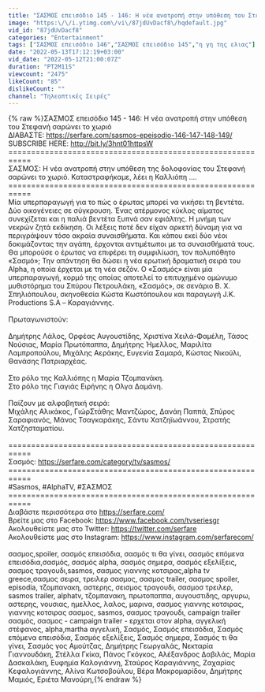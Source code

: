 ```yaml
---
title: "ΣΑΣΜΟΣ επεισόδιο 145 - 146: Η νέα ανατροπή στην υπόθεση του Στεφανή σαρώνει το χωριό"
image: "https:\/\/i.ytimg.com\/vi\/87jdUvDacf8\/hqdefault.jpg"
vid_id: "87jdUvDacf8"
categories: "Entertainment"
tags: ["ΣΑΣΜΟΣ επεισόδιο 146","ΣΑΣΜΟΣ επεισόδιο 145","η γη της ελιας"]
date: "2022-05-13T17:12:19+03:00"
vid_date: "2022-05-12T21:00:07Z"
duration: "PT2M11S"
viewcount: "2475"
likeCount: "85"
dislikeCount: ""
channel: "Τηλεοπτικές Σειρές"
---
```

{% raw %}ΣΑΣΜΟΣ επεισόδιο 145 - 146: Η νέα ανατροπή στην υπόθεση του Στεφανή σαρώνει το χωριό<br />ΔΙΑΒΑΣΤΕ: <a rel="nofollow" target="blank" href="https://serfare.com/sasmos-epeisodio-146-147-148-149/">https://serfare.com/sasmos-epeisodio-146-147-148-149/</a><br />SUBSCRIBE HERE: <a rel="nofollow" target="blank" href="http://bit.ly/3hnt01httpsW">http://bit.ly/3hnt01httpsW</a><br />===========================================================<br />ΣΑΣΜΟΣ: Η νέα ανατροπή στην υπόθεση της δολοφονίας του Στεφανή σαρώνει το χωριό. Καταστραφήκαμε, λέει η Καλλιόπη ....<br />===========================================================<br />Μία υπερπαραγωγή για το πώς ο έρωτας μπορεί να νικήσει τη βεντέτα. Δύο οικογένειες σε σύγκρουση. Ένας ατέρμονος κύκλος αίματος συνεχίζεται και η παλιά βεντέτα ξυπνά σαν εφιάλτης. Η μνήμη των νεκρών ζητά εκδίκηση. Οι λέξεις ποτέ δεν είχαν αρκετή δύναμη για να περιγράψουν τόσο ακραία συναισθήματα. Και κάπου εκεί δύο νέοι δοκιμάζοντας την αγάπη, έρχονται αντιμέτωποι με τα συναισθήματά τους. Θα μπορούσε ο έρωτας να επιφέρει τη συμφιλίωση, τον πολυπόθητο «Σασμό»; Την απάντηση θα δώσει η νέα ερωτική δραματική σειρά του Alpha, η οποία έρχεται με τη νέα σεζόν. Ο «Σασμός» είναι μία υπερπαραγωγή, κορμό της οποίας αποτελεί  το επιτυχημένο ομώνυμο μυθιστόρημα του Σπύρου Πετρουλάκη, «Σασμός», σε σενάριο  Β. Χ. Σπηλιόπουλου,  σκηνοθεσία  Κώστα Κωστόπουλου και παραγωγή J.K. Productions S.A – Καραγιάννης.<br /><br />Πρωταγωνιστούν:<br /><br />Δημήτρης Λάλος, Ορφέας Αυγουστίδης, Χριστίνα Χειλά-Φαμέλη, Τάσος Νούσιας, Μαρία Πρωτόπαππα, Δημήτρης Ήμελλος, Μαριλίτα Λαμπροπούλου, Μιχάλης Αεράκης, Ευγενία Σαμαρά, Κώστας Νικούλι, Θανάσης Πατριαρχέας.<br /><br />Στο ρόλο της Καλλιόπης η Μαρία Τζομπανάκη.<br />Στο ρόλο της Γιαγιάς Ειρήνης η Ολγα Δαμάνη.<br /><br />Παίζουν με αλφαβητική σειρά:<br />Μιχάλης Αλικάκος, ΓιώρΣτάθης Μαντζώρος, Δανάη Παππά, Σπύρος Σαραφιανός, Μάνος Τσαγκαράκης, Σάντυ Χατζηϊωάννου, Στρατής Χατζησταματίου.<br /><br />===========================================================<br />Σασμός: <a rel="nofollow" target="blank" href="https://serfare.com/category/tv/sasmos/">https://serfare.com/category/tv/sasmos/</a><br />===========================================================<br />#Sasmos, #AlphaTV, #ΣΑΣΜΟΣ<br />===========================================================<br />Διαβάστε περισσότερα στο <a rel="nofollow" target="blank" href="https://serfare.com/">https://serfare.com/</a><br />Βρείτε μας στο Facebook: <a rel="nofollow" target="blank" href="https://www.facebook.com/tvseriesgr">https://www.facebook.com/tvseriesgr</a><br />Ακολουθείστε μας στο Twitter: <a rel="nofollow" target="blank" href="https://twitter.com/serfare">https://twitter.com/serfare</a><br />Ακολουθείστε μας στο Instagram: <a rel="nofollow" target="blank" href="https://www.instagram.com/serfarecom/">https://www.instagram.com/serfarecom/</a><br /><br />σασμος,spoiler, σασμός επεισόδια, σασμός τι θα γίνει, σασμός επόμενα επεισόδια,σασμός, σασμός alpha, σασμός σημερα, σασμός εξελίξεις, σασμος τραγουδι,sasmos, σασμος γιαννης κοτσιρας,alpha tv greece,σασμος σειρα, τρειλερ σασμος, σασμος trailer, σασμος spoiler, episodia, τζομπανακη, αστερης, σεισμος τραγουδι, σασμοσ τρειλερ, sasmos trailer, alphatv, τζομπανακη, πρωτοπαππα, αυγουστιδης, αργυρω, αστερης, νουσιας, ημελλος, λαλος, μαρινα, σασμος γιαννης κοτσιρας, γιαννης κοτσιρας σασμος, sasmos, σασμος τραγουδι,  campaign trailer σασμός, σασμος - campaign trailer - ερχεται στον alpha,  αγγελική στέφανος,  alpha,martha αγγελική, Σασμός, Σασμός επεισόδια, Σασμός επόμενα επεισόδια, Σασμός εξελίξεις, Σασμός σημερα, Σασμός τι θα γίνει, Σασμός γος Αμούτζας, Δημήτρης Γεωργαλάς, Νεκταρία Γιαννουδάκη, Στέλλα Γκίκα, Πάνος Γκόγκος, Αλέξανδρος Δαβιλάς, Μαρία Δασκαλάκη, Ευφημία Καλογιάννη, Σταύρος Καραγιάννης, Ζαχαρίας Κεφαλογιάννης, Αλίνα Κωτσοβούλου, Βέρα Μακρομαρίδου, Δημήτρης Μαμιός, Εριέτα Μανούρη,{% endraw %}
